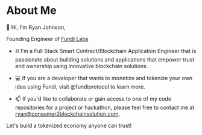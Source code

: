 # About Me

👋 Hi, I'm Ryan Johnson,

Founding Engineer of [Fundi Labs](https://fundilabs.io)

- ⛓️ I'm a Full Stack Smart Contract/Blockchain Application Engineer that is passionate about building solutions and applications that empower trust and ownership using innovative blockchain solutions.

- 💻  If you are a developer that wants to monetize and tokenize your own idea using Fundi, visit @fundiprotocol to learn more.

- 📫 If you'd like to collaborate or gain access to one of my code repositories for a project or hackathon, please feel free to contact me at [ryan@consumer2blockchainsolution.com](mailto:ryan@consumer2blockchainsolution.com).

Let's build a tokenized economy anyone can trust!
